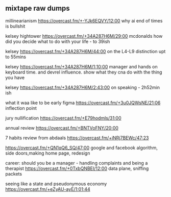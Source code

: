 ## mixtape raw dumps


millinearianism https://overcast.fm/+-YJk6EQVY/12:00 why ai end of times is bullshit

kelsey hightower https://overcast.fm/+34A287H6M/29:00 mcdonalds how did you decide what to do with your life - to 39ish

kelsey https://overcast.fm/+34A287H6M/44:00 on the L4-L9 distinction upt to 55mins

kelsey https://overcast.fm/+34A287H6M/1:10:00 manager and hands on keyboard time. and devrel influence. show what they cna do with the thing you have

kelsey https://overcast.fm/+34A287H6M/2:43:00 on speaking - 2h52min ish


what it waa like to be early figma https://overcast.fm/+3u0JQWsNE/21:06 inflection point


jury nullification https://overcast.fm/+E79hodmls/31:00 


annual review https://overcast.fm/+BNTVoFNY/20:00

7 habits review from abdaals https://overcast.fm/+iNRj7BEWc/47:23


https://overcast.fm/+QN1qQ6_SQ/47:00 google and facebook algorithm, side doors,making home page, redesign



career: should you be a manager - handling complaints and being a therapist https://overcast.fm/+0TxbQNBEI/12:00 data plane, sniffing packets

seeing like a state and pseudonymous economy https://overcast.fm/+eZyAU-ayE/1:01:44



